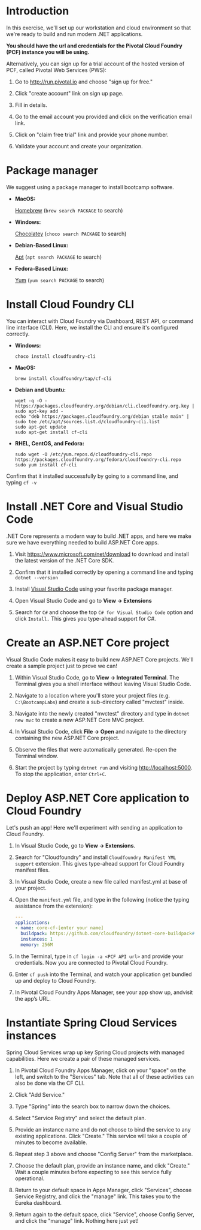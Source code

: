 <h1 id="introduction">Introduction</h1>
<p>In this exercise, we'll set up our workstation and cloud environment so
that we're ready to build and run modern .NET applications.</p>
<p><strong>You should have the url and credentials for the Pivotal
Cloud Foundry (PCF) instance you will be using.</strong></p>
<p>Alternatively, you can sign up for a trial account of the hosted version
of PCF, called Pivotal Web Services (PWS):</p>
<ol>
<li>
<p>Go to <a href="http://run.pivotal.io" rel="noreferrer noopener">http://run.pivotal.io</a> and choose
&quot;sign up for free.&quot;</p>
</li>
<li>
<p>Click &quot;create account&quot; link on sign up page.</p>
</li>
<li>
<p>Fill in details.</p>
</li>
<li>
<p>Go to the email account you provided and click on the verification email link.</p>
</li>
<li>
<p>Click on &quot;claim free trial&quot; link and provide your phone number.</p>
</li>
<li>
<p>Validate your account and create your organization.</p>
</li>
</ol>
<h1 id="package-manager">Package manager</h1>
<p>We suggest using a package manager to install bootcamp software.</p>
<ul>
<li>
<p><strong>MacOS:</strong></p>
<p><a href="https://brew.sh/" rel="noreferrer noopener">Homebrew</a> (<code>brew search PACKAGE</code> to search)</p>
</li>
<li>
<p><strong>Windows:</strong></p>
<p><a href="https://chocolatey.org/" rel="noreferrer noopener">Chocolatey</a> (<code>choco search PACKAGE</code> to
search)</p>
</li>
<li>
<p><strong>Debian-Based Linux:</strong></p>
<p><a href="https://wiki.debian.org/Apt" rel="noreferrer noopener">Apt</a> (<code>apt search PACKAGE</code> to search)</p>
</li>
<li>
<p><strong>Fedora-Based Linux:</strong></p>
<p><a href="http://yum.baseurl.org/" rel="noreferrer noopener">Yum</a> (<code>yum search PACKAGE</code> to search)</p>
</li>
</ul>
<h1 id="install-cloud-foundry-cli">Install Cloud Foundry CLI</h1>
<p>You can interact with Cloud Foundry via Dashboard, REST API, or
command line interface (CLI). Here, we install the CLI and ensure it's
configured correctly.</p>
<ul>
<li>
<p><strong>Windows:</strong></p>
<pre><code class="language-bash">choco install cloudfoundry-cli
</code></pre>
</li>
<li>
<p><strong>MacOS:</strong></p>
<pre><code class="language-bash">brew install cloudfoundry/tap/cf-cli
</code></pre>
</li>
<li>
<p><strong>Debian and Ubuntu:</strong></p>
<pre><code class="language-bash">wget -q -O - https://packages.cloudfoundry.org/debian/cli.cloudfoundry.org.key | sudo apt-key add -
echo &quot;deb https://packages.cloudfoundry.org/debian stable main&quot; | sudo tee /etc/apt/sources.list.d/cloudfoundry-cli.list
sudo apt-get update
sudo apt-get install cf-cli
</code></pre>
</li>
<li>
<p><strong>RHEL, CentOS, and Fedora:</strong></p>
<pre><code class="language-bash">sudo wget -O /etc/yum.repos.d/cloudfoundry-cli.repo https://packages.cloudfoundry.org/fedora/cloudfoundry-cli.repo
sudo yum install cf-cli
</code></pre>
</li>
</ul>
<p>Confirm that it installed successfully by going to a command line,
and typing <code>cf -v</code></p>
<h1 id="install-net-core-and-visual-studio-code">Install .NET Core and Visual Studio Code</h1>
<p>.NET Core represents a modern way to build .NET apps, and here we make
sure we have everything needed to build ASP.NET Core apps.</p>
<ol>
<li>
<p>Visit <a href="https://www.microsoft.com/net/download" rel="noreferrer noopener">https://www.microsoft.com/net/download</a>
to download and install the latest version of the .NET Core SDK.</p>
</li>
<li>
<p>Confirm that it installed correctly by opening a command line and
typing <code>dotnet --version</code></p>
</li>
<li>
<p>Install <a href="https://code.visualstudio.com" rel="noreferrer noopener">Visual Studio Code</a> using
your favorite package manager.</p>
</li>
<li>
<p>Open Visual Studio Code and go to <strong>View → Extensions</strong></p>
</li>
<li>
<p>Search for <code>C#</code> and choose the top <code>C# for Visual Studio Code</code> option
and click <code>Install.</code> This gives you type-ahead support for C#.</p>
</li>
</ol>
<h1 id="create-an-aspnet-core-project">Create an ASP.NET Core project</h1>
<p>Visual Studio Code makes it easy to build new ASP.NET Core projects.
We'll create a sample project just to prove we can!</p>
<ol>
<li>
<p>Within Visual Studio Code, go to <strong>View → Integrated Terminal</strong>. The
Terminal gives you a shell interface without leaving Visual Studio Code.</p>
</li>
<li>
<p>Navigate to a location where you'll store your project files
 (e.g. <code>C:\BootcampLabs</code>) and create a sub-directory called &quot;mvctest&quot; inside.</p>
</li>
<li>
<p>Navigate into the newly created &quot;mvctest&quot; directory and type in
<code>dotnet new mvc</code> to create a new ASP.NET Core MVC project.</p>
</li>
<li>
<p>In Visual Studio Code, click <strong>File → Open</strong> and navigate to the
directory containing the new ASP.NET Core project.</p>
</li>
<li>
<p>Observe the files that were automatically generated. Re-open the
Terminal window.</p>
</li>
<li>
<p>Start the project by typing <code>dotnet run</code> and visiting
<a href="http://localhost:5000" rel="noreferrer noopener">http://localhost:5000</a>. To stop the
application, enter <code>Ctrl+C</code>.</p>
</li>
</ol>
<h1 id="deploy-aspnet-core-application-to-cloud-foundry">Deploy ASP.NET Core application to Cloud Foundry</h1>
<p>Let's push an app! Here we'll experiment with sending an application to Cloud
Foundry.</p>
<ol>
<li>
<p>In Visual Studio Code, go to <strong>View → Extensions</strong>.</p>
</li>
<li>
<p>Search for &quot;Cloudfoundry&quot; and install
<code>Cloudfoundry Manifest YML support</code> extension. This gives type-ahead
support for Cloud Foundry manifest files.</p>
</li>
<li>
<p>In Visual Studio Code, create a new file called manifest.yml at base
of your project.</p>
</li>
<li>
<p>Open the <code>manifest.yml</code> file, and type in the following (notice the
typing assistance from the extension):</p>
 
```yaml
---
applications:
- name: core-cf-[enter your name]
  buildpack: https://github.com/cloudfoundry/dotnet-core-buildpack#v2.0.5
  instances: 1
  memory: 256M
```
</li>
<li>
<p>In the Terminal, type in <code>cf login -a &lt;PCF API url&gt;</code> and provide
your credentials. Now you are connected to Pivotal Cloud Foundry.</p>
</li>
<li>
<p>Enter <code>cf push</code> into the Terminal, and watch your application get
bundled up and deploy to Cloud Foundry.</p>
</li>
<li>
<p>In Pivotal Cloud Foundry Apps Manager, see your app show up, andvisit the app’s URL.</p>
</li>
</ol>
<h1 id="instantiate-spring-cloud-services-instances">Instantiate Spring Cloud Services instances</h1>
<p>Spring Cloud Services wrap up key Spring Cloud projects with managed capabilities.
Here we create a pair of these managed services.</p>
<ol>
<li>
<p>In Pivotal Cloud Foundry Apps Manager, click on your &quot;space&quot; on the
left, and switch to the &quot;Services&quot; tab. Note that all of these
activities can also be done via the CF CLI.</p>
</li>
<li>
<p>Click &quot;Add Service.&quot;</p>
</li>
<li>
<p>Type &quot;Spring&quot; into the search box to narrow down the choices.</p>
</li>
<li>
<p>Select &quot;Service Registry&quot; and select the default plan.</p>
</li>
<li>
<p>Provide an instance name and do not choose to bind the service to
any existing applications. Click &quot;Create.&quot; This service will take a
couple of minutes to become available.</p>
</li>
<li>
<p>Repeat step 3 above and choose &quot;Config Server&quot; from the marketplace.</p>
</li>
<li>
<p>Choose the default plan, provide an instance name, and click
&quot;Create.&quot; Wait a couple minutes before expecting to see this service
fully operational.</p>
</li>
<li>
<p>Return to your default space in Apps Manager, click &quot;Services&quot;,
choose Service Registry, and click the &quot;manage&quot; link. This takes you to
the Eureka dashboard.</p>
</li>
<li>
<p>Return again to the default space, click &quot;Service&quot;, choose Config
Server, and click the &quot;manage&quot; link. Nothing here just yet!</p>
</li>
</ol>
